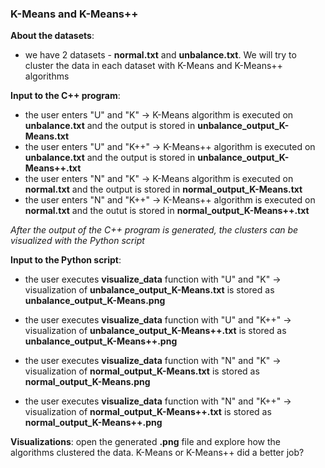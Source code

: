 ### K-Means and K-Means++

**About the datasets**:
* we have 2 datasets - **normal.txt** and **unbalance.txt**. We will try to cluster the data in each dataset with K-Means and K-Means++ algorithms

**Input to the C++ program**:
* the user enters "U" and "K" -> K-Means algorithm is executed on **unbalance.txt** and the output is stored in **unbalance_output_K-Means.txt**
* the user enters "U" and "K++" -> K-Means++ algorithm is executed on **unbalance.txt** and the output is stored in **unbalance_output_K-Means++.txt**
* the user enters "N" and "K" -> K-Means algorithm is executed on **normal.txt** and the output is stored in **normal_output_K-Means.txt**
* the user enters "N" and "K++" -> K-Means++ algorithm is executed on **normal.txt** and the outut is stored in **normal_output_K-Means++.txt**

*After the output of the C++ program is generated, the clusters can be visualized with the Python script*

**Input to the Python script**:
* the user executes **visualize_data** function with "U" and "K" -> visualization of **unbalance_output_K-Means.txt** is stored as **unbalance_output_K-Means.png**

* the user executes **visualize_data** function with "U" and "K++" -> visualization of **unbalance_output_K-Means++.txt** is stored as **unbalance_output_K-Means++.png**

* the user executes **visualize_data** function with "N" and "K" -> visualization of **normal_output_K-Means.txt** is stored as **normal_output_K-Means.png**

* the user executes **visualize_data** function with "N" and "K++" -> visualization of **normal_output_K-Means++.txt** is stored as **normal_output_K-Means++.png**

**Visualizations**: open the generated **.png** file and explore how the algorithms clustered the data. K-Means or K-Means++ did a better job?